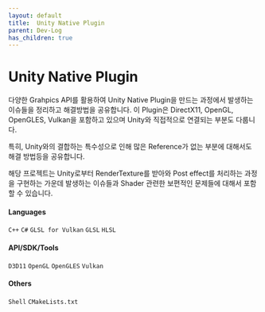 ```yaml
---
layout: default
title:  Unity Native Plugin
parent: Dev-Log
has_children: true
---
```


# Unity Native Plugin

다양한 Grahpics API를 활용하여 Unity Native Plugin을 만드는 과정에서 발생하는 이슈들을 정리하고 해결방법을 공유합니다. 
이 Plugin은 DirectX11, OpenGL, OpenGLES, Vulkan을 포함하고 있으며 Unity와 직접적으로 연결되는 부분도 다룹니다.

특히, Unity와의 결합하는 특수성으로 인해 많은 Reference가 없는 부분에 대해서도 해결 방법등을 공유합니다.

해당 프로젝트는 Unity로부터 RenderTexture를 받아와 Post effect를 처리하는 과정을 구현하는 가운데 발생하는 이슈들과 Shader 관련한 보편적인 문제들에 대해서 포함 할 수 있습니다.

#### Languages
`C++` `C#` `GLSL for Vulkan` `GLSL` `HLSL`

#### API/SDK/Tools
`D3D11` `OpenGL` `OpenGLES` `Vulkan`

#### Others
`Shell` `CMakeLists.txt`
